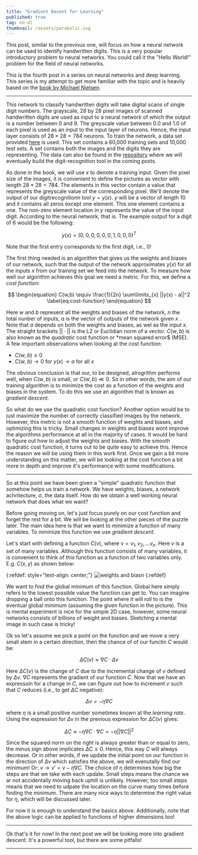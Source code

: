 ```yaml
---
title: "Gradient Decent for Learning"
published: true
tag: nn-dl
thumbnail: /assets/parabolic.svg
---
```



This post, similar to the previous one, will focus on how a neural network can
be used to identify handwritten digits. This is a very popular introductory
problem to neural networks. You could call it the "Hello World!" problem for the
field of neural networks.

This is the fourth post in a series on neural networks and deep learning. This
series is my attempt to get more familiar with the topic and is heavily based on
the [book by Michael Nielsen](http://neuralnetworksanddeeplearning.com/).

<hr>

This network to classify handwritten digits will take digital scans of single
digit numbers. The grayscale, 28 by 28 pixel images of scanned handwritten
digits are used as input to a neural network of which the output is a number
between 0 and 9. The greyscale value between 0.0 and 1.0 of each pixel is used
as an input to the input layer of neurons. Hence, the input layer consists of
$28 \times 28 = 784$ neurons. To train the network, a data set provided
[here](http://yann.lecun.com/exdb/mnist/) is used. This set contains a 60,000
training sets and 10,000 test sets. A set contains both the images and the
digits they are representing. The data can also be found in the
[repository](https://github.com/michelmake/nn-digit-problem/tree/main/mnist)
where we will eventually build the digit-recognition tool in the coming posts.

As done in the book, we will use $x$ to denote a training input. Given the pixel
size of the images, it is convenient to define the pictures as vector with
length $28 \times 28 = 784$. The elements in this vector contain a value that
represents the greyscale value of the corresponding pixel. We'll denote the
output of our digitrecognitionn tool $y = y(x)$. $y$ will be a vector of length
10 and it contains all zeros except one element. This one element contains a
one. The non-zero element location in $y$ represents the value of the input
digit. According to the neural network, that is. The example output for a digit
of 6 would be the following:

$$ \begin{equation} y(x) = \left(0,0,0,0,0,0,1,0,0,0 \right)^T \label{eq:output}
\end{equation} $$

Note that the first entry corresponds to the first digit, i.e., 0!

The first thing needed is an algorithm that gives us the weights and biases of
our network, such that the output of the network approximates $y(x)$ for all the
inputs $x$ from our training set we feed into the network. To measure how well
our algorithm achieves this goal we need a metric. For this, we define a *cost
function*:

$$ \begin{equation} C(w,b) \equiv \frac{1}{2n} \sum\limits_{x} ||y(x) - a||^2
\label{eq:cost-function}  \end{equation} $$

Here $w$ and $b$ represent all the weights and biases of the network, $n$ the
total nunber of inputs, $a$ is the vector of outputs of the network given $x$ .
Note that $a$ depends on both the weights and biases, as wel as the input $x$.
The straight brackets $||\cdot||$ is the L2 or Euclidian norm of a vector.
$C(w,b)$ is also known as the *quadratic* cost function or *mean squared error$
(MSE). A few important observations when looking at the cost function:

- $C(w,b)\leq 0$
- $C(w,b)\to 0$ for $y(x) \to a$ for all $x$

The obvious conclusion is that our, to be designed, alrogrithm performs well,
when $C(w,b)$ is small, or $C(w,b)\ll0$. So in other words, the aim of our
training algorithm is to minimize the cost as a function of the weights and
biases in the system. To do this we use an algorithm that is known as *gradient
descent*.

So what do we use the quadratic cost function? Another option would be to just
maximize the number of correctly classified images by the network. However, this
metric is not a smooth function of weights and biases, and optimizing this is
tricky. Small changes in weights and biases wont improve the algorithms
performance at all in the majority of cases. It would be hard to figure out how
to adjust the weights and biases. With the smooth quadratic cost function, it
turns out to be quite easy to achieve this. Hence the reason we will be using
them in this work first. Once we gain a bit more understanding on this matter,
we will be looking at the cost function a bit more in depth and improve it's
performance with some modifications.

<hr>

So at this point we have been given a "simple" quadratic function that somehow
helps us train a network. We have weights, biases, a network achritecture,
$\sigma$, the data itself. How do we obtain a well working neural network that
does what we want?

Before going moving on, let's just focus purely on our cost function and forget
the rest for a bit. We will be looking at the other pieces of the puzzle later.
The main idea here is that we want to minimize a function of many variables. To
minimize this function we use *gradient descent*.

Let's start with defining a function $C(v)$, where $v=v_1,v_2,...v_n$. Here $v$
is a set of many variables. Although this function consists of many variables,
it is convenient to think of this function as a function of two variables only.
E.g. $C(x,y)$ as shown below:

{:refdef: style="text-align: center;"}
![weights and biasn](/assets/parabolic.svg)
{:refdef}

We want to find the global minimum of this function. Global here simply refers
to the lowest possible value the function can get to. You can imagine dropping a
ball onto this function. The point where it will roll to is the eventual global
minimum (assuming the given function in the picture). This is mental experiment
is nice for the simple 2D case, however, some neural networks consists of
billions of weight and biases. Sketching a mental image in such case is tricky!

Ok so let's assume we pick a point on the function and we move a very small stem
in a certain direction, then the chance of of our functin $C$ would be:

$$ \begin{equation} \Delta C(v) \approx \nabla C \cdot \Delta v
\label{eq:increment}  \end{equation} $$

Here $\Delta C(v)$ is the change of $C$ due to the incremental change of $v$
defined by $\Delta v$. $\nabla C$ represents the gradient of our function $C$.
Now that we have an expressoin for a change in $C$, we can figure out how to
increment $v$ such that $C$ reduces (i.e., to get $\Delta C$ negative):

$$ \begin{equation} \Delta v = - \eta \nabla C \label{eq:learning-rate}
\end{equation} $$

where $\eta$ is a small positive number sometimes known at the *learning rate*.
Using the expression for $\Delta v$ in the previous expression for $\Delta C(v)$
gives:

$$ \begin{equation} \Delta C \approx - \eta \nabla C \cdot \nabla C = - \eta
||\nabla C ||^2 \label{eq:delta-c} \end{equation} $$

Since the squared norm on the right is always greater than or equal to zero, the
minus sign above implicates $\Delta C \leq 0$. Hence, this way $C$ will always
decrease. Or in other words, if we update the initial point on our function in
the direction of $\Delta v$ which satisfies the above, we will evenutally find
our minimum! Or: $v\to v' = v - \eta \nabla C$. The choice of $\eta$ determines
how big the steps are that we take with each update. Small steps means the
chance we ar not accidentally moving back uphill is unlikely. However, too small
steps means that we need to udpate the location on the curve many times before
finding the minimum. There are many nice ways to determine the right value for
$\eta$, which will be discussed later.

For now it is enough to understand the basics above. Additionally, note that the
above logic can be applied to functions of higher dimensions too!

<hr>

Ok that's it for now! In the next post we will be looking more into gradient
descent. It's a powerful tool, but there are some pitfalls!

<hr>
